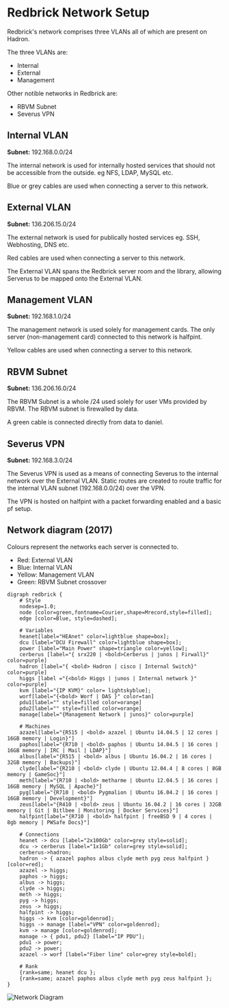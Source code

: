 # Redbrick Network Setup

Redbrick's network comprises three VLANs all of which are present on Hadron.

The three VLANs are:

- Internal
- External
- Management

Other notible networks in Redbrick are:

- RBVM Subnet
- Severus VPN

## Internal VLAN

**Subnet:** 192.168.0.0/24

The internal network is used for internally hosted services that should not be
accessible from the outside. eg NFS, LDAP, MySQL etc.

Blue or grey cables are used when connecting a server to this network.

## External VLAN

**Subnet:** 136.206.15.0/24

The external network is used for publically hosted services eg. SSH, Webhosting,
DNS etc.

Red cables are used when connecting a server to this network.

The External VLAN spans the Redbrick server room and the library, allowing
Serverus to be mapped onto the External VLAN.

## Management VLAN

**Subnet:** 192.168.1.0/24

The management network is used solely for management cards. The only server
(non-management card) connected to this network is halfpint.

Yellow cables are used when connecting a server to this network.

## RBVM Subnet

**Subnet:** 136.206.16.0/24

The RBVM Subnet is a whole /24 used solely for user VMs provided by RBVM. The
RBVM subnet is firewalled by data.

A green cable is connected directly from data to daniel.

## Severus VPN

**Subnet:** 192.168.3.0/24

The Severus VPN is used as a means of connecting Severus to the internal network
over the External VLAN. Static routes are created to route traffic for the
internal VLAN subnet (192.168.0.0/24) over the VPN.

The VPN is hosted on halfpint with a packet forwarding enabled and a basic pf
setup.

## Network diagram (2017)

Colours represent the networks each server is connected to.

- Red: External VLAN
- Blue: Internal VLAN
- Yellow: Management VLAN
- Green: RBVM Subnet crossover

```graphviz
digraph redbrick {
    # Style
    nodesep=1.0;
    node [color=green,fontname=Courier,shape=Mrecord,style=filled];
    edge [color=Blue, style=dashed];

    # Variables
    heanet[label="HEAnet" color=lightblue shape=box];
    dcu [label="DCU Firewall" color=lightblue shape=box];
    power [label="Main Power" shape=triangle color=yellow];
    cerberus [label="{ srx220 | <bold>Cerberus | junos | Firwall}" color=purple]
    hadron [label="{ <bold> Hadron | cisco | Internal Switch}" color=purple]
    higgs [label ="{<bold> Higgs | junos | Internal network }" color=purple]
    kvm [label="{IP KVM}" color= lightskyblue];
    worf[label="{<bold> Worf | DAS }" color=tan]
    pdu1[label="" style=filled color=orange]
    pdu2[label="" style=filled color=orange]
    manage[label="{Management Network | junos}" color=purple]

    # Machines
    azazel[label="{R515 | <bold> azazel | Ubuntu 14.04.5 | 12 cores | 16GB memory | Login}"]
    paphos[label="{R710 | <bold> paphos | Ubuntu 14.04.5 | 16 cores | 16GB memory | IRC | Mail | LDAP}"]
    albus[label="{R515 | <bold> albus | Ubuntu 16.04.2 | 16 cores | 32GB memory | Backups}"]
    clyde[label="{R210 | <bold> clyde | Ubuntu 12.04.4 | 8 cores | 8GB memory | GameSoc}"]
    meth[label="{R710 | <bold> metharme | Ubuntu 12.04.5 | 16 cores | 16GB memory | MySQL | Apache}"]
    pyg[label="{R710 | <bold> Pygmalion | Ubuntu 16.04.2 | 16 cores | 16GB memory | Development}"]
    zeus[label="{R410 | <bold> zeus | Ubuntu 16.04.2 | 16 cores | 32GB memory | Git | Bitlbee | Monitoring | Docker Services}"]
    halfpint[label="{R710 | <bold> halfpint | freeBSD 9 | 4 cores | 8gb memory | PWSafe Docs}"]

    # Connections
    heanet -> dcu [label="2x100Gb" color=grey style=solid];
    dcu -> cerberus [label="1x1Gb" color=grey style=solid];
    cerberus->hadron;
    hadron -> { azazel paphos albus clyde meth pyg zeus halfpint } [color=red];
    azazel -> higgs;
    paphos -> higgs;
    albus -> higgs;
    clyde -> higgs;
    meth -> higgs;
    pyg -> higgs;
    zeus -> higgs;
    halfpint -> higgs;
    higgs -> kvm [color=goldenrod];
    higgs -> manage [label="VPN" color=goldenrod];
    kvm -> manage [color=goldenrod];
    manage -> { pdu1, pdu2} [label="IP PDU"];
    pdu1 -> power;
    pdu2 -> power;
    azazel -> worf [label="Fiber line" color=grey style=bold];

    # Rank
    {rank=same; heanet dcu };
    {rank=same; azazel paphos albus clyde meth pyg zeus halfpint };
}
```

![Network Diagram](/img/network-diagram20171904.png)
